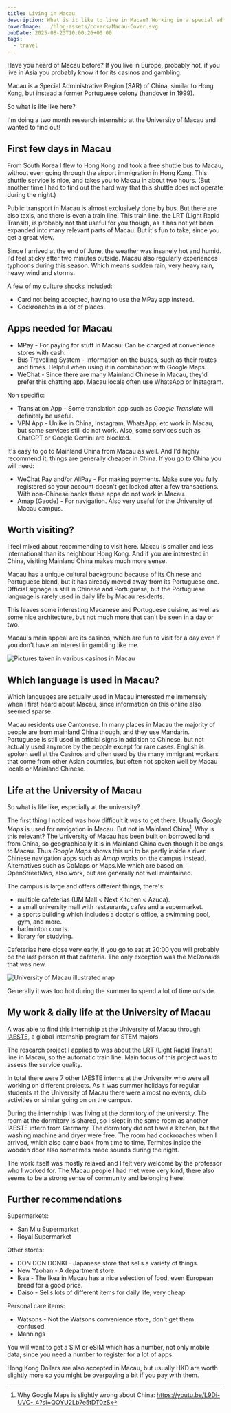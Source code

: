 ```yaml
---
title: Living in Macau
description: What is it like to live in Macau? Working in a special administrative region of China, at the University of Macau.
coverImage: ../blog-assets/covers/Macau-Cover.svg
pubDate: 2025-08-23T10:00:26+00:00
tags:
  - travel
---
```


Have you heard of Macau before? If you live in Europe, probably not, if you live in Asia you probably know it for its casinos and gambling.

Macau is a Special Administrative Region (SAR) of China, similar to Hong Kong, but instead a former Portuguese colony (handover in 1999).

So what is life like here?

I'm doing a two month research internship at the University of Macau and wanted to find out!

## First few days in Macau

From South Korea I flew to Hong Kong and took a free shuttle bus to Macau, without even going through the airport immigration in Hong Kong. This shuttle service is nice, and takes you to Macau in about two hours. (But another time I had to find out the hard way that this shuttle does not operate during the night.)

Public transport in Macau is almost exclusively done by bus. But there are also taxis, and there is even a train line. This train line, the LRT (Light Rapid Transit), is probably not that useful for you though, as it has not yet been expanded into many relevant parts of Macau. But it's fun to take, since you get a great view.

Since I arrived at the end of June, the weather was insanely hot and humid. I'd feel sticky after two minutes outside. Macau also regularly experiences typhoons during this season. Which means sudden rain, very heavy rain, heavy wind and storms.

A few of my culture shocks included:
- Card not being accepted, having to use the MPay app instead.
- Cockroaches in a lot of places.

## Apps needed for Macau

- MPay - For paying for stuff in Macau. Can be charged at convenience stores with cash.
- Bus Travelling System - Information on the buses, such as their routes and times. Helpful when using it in combination with Google Maps.
- WeChat - Since there are many Mainland Chinese in Macau, they'd prefer this chatting app. Macau locals often use WhatsApp or Instagram.

Non specific:
- Translation App - Some translation app such as *Google Translate* will definitely be useful.
- VPN App - Unlike in China, Instagram, WhatsApp, etc work in Macau, but some services still do not work. Also, some services such as ChatGPT or Google Gemini are blocked.

It's easy to go to Mainland China from Macau as well. And I'd highly recommend it, things are generally cheaper in China. If you go to China you will need:
- WeChat Pay and/or AliPay - For making payments. Make sure you fully registered so your account doesn't get locked after a few transactions. With non-Chinese banks these apps do not work in Macau.
- Amap (Gaode) - For navigation. Also very useful for the University of Macau campus.

## Worth visiting?

I feel mixed about recommending to visit here. Macau is smaller and less international than its neighbour Hong Kong. And if you are interested in China, visiting Mainland China makes much more sense.

Macau has a unique cultural background because of its Chinese and Portuguese blend, but it has already moved away from its Portuguese one. Official signage is still in Chinese and Portuguese, but the Portuguese language is rarely used in daily life by Macau residents.

This leaves some interesting Macanese and Portuguese cuisine, as well as some nice architecture, but not much more that can't be seen in a day or two.

Macau's main appeal are its casinos, which are fun to visit for a day even if you don't have an interest in gambling like me. 

![Pictures taken in various casinos in Macau](../blog-assets/images/Living-in-Macau-Casinos.png)

## Which language is used in Macau?

Which languages are actually used in Macau interested me immensely when I first heard about Macau, since information on this online also seemed sparse.

Macau residents use Cantonese. In many places in Macau the majority of people are from mainland China though, and they use Mandarin. Portuguese is still used in official signs in addition to Chinese, but not actually used anymore by the people except for rare cases. English is spoken well at the Casinos and often used by the many immigrant workers that come from other Asian countries, but often not spoken well by Macau locals or Mainland Chinese.

## Life at the University of Macau

So what is life like, especially at the university?

The first thing I noticed was how difficult it was to get there. Usually *Google Maps* is used for navigation in Macau. But not in Mainland China[^1]. Why is this relevant? The University of Macau has been built on borrowed land from China, so geographically it is in Mainland China even though it belongs to Macau. Thus *Google Maps* shows this uni to be partly inside a river. Chinese navigation apps such as *Amap* works on the campus instead. Alternatives such as CoMaps or Maps.Me which are based on OpenStreetMap, also work, but are generally not well maintained.

The campus is large and offers different things, there's:
- multiple cafeterias (UM Mall < Next Kitchen < Azuca).
- a small university mall with restaurants, cafes and a supermarket.
- a sports building which includes a doctor's office, a swimming pool, gym, and more.
- badminton courts.
- library for studying.

Cafeterias here close very early, if you go to eat at 20:00 you will probably be the last person at that cafeteria. The only exception was the McDonalds that was new.

![University of Macau illustrated map](../blog-assets/images/University-of-Macau-Map.jpg)

Generally it was too hot during the summer to spend a lot of time outside.

## My work & daily life at the University of Macau

A was able to find this internship at the University of Macau through [IAESTE](https://iaeste.org/), a global internship program for STEM majors.

The research project I applied to was about the LRT (Light Rapid Transit) line in Macau, so the automatic train line. Main focus of this project was to assess the service quality.

In total there were 7 other IAESTE interns at the University who were all working on different projects. As it was summer holidays for regular students at the University of Macau there were almost no events, club activities or similar going on on the campus.

During the internship I was living at the dormitory of the university. The room at the dormitory is shared, so I slept in the same room as another IAESTE intern from Germany. The dormitory did not have a kitchen, but the washing machine and dryer were free. The room had cockroaches when I arrived, which also came back from time to time. Termites inside the wooden door also sometimes made sounds during the night.

The work itself was mostly relaxed and I felt very welcome by the professor who I worked for. The Macau people I had met were very kind, there also seems to be a strong sense of community and belonging here.

## Further recommendations

Supermarkets:
- San Miu Supermarket
- Royal Supermarket

Other stores:
- DON DON DONKI - Japanese store that sells a variety of things.
- New Yaohan - A department store.
- Ikea - The Ikea in Macau has a nice selection of food, even European bread for a good price.
- Daiso - Sells lots of different items for daily life, very cheap.

Personal care items:
- Watsons - Not the Watsons convenience store, don't get them confused.
- Mannings 

You will want to get a SIM or eSIM which has a number, not only mobile data, since you need a number to register for a lot of apps.

Hong Kong Dollars are also accepted in Macau, but usually HKD are worth slightly more so you might be overpaying a bit if you pay with them.

[^1]: Why Google Maps is slightly wrong about China: https://youtu.be/L9Di-UVC-_4?si=QOYU2Lb7e5tDT0zS